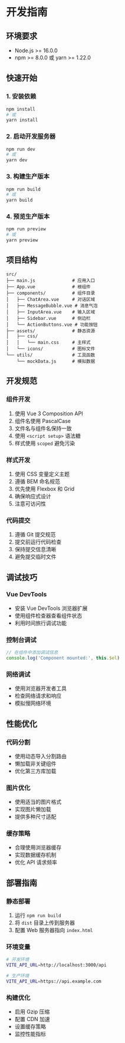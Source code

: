# 开发指南

## 环境要求
- Node.js >= 16.0.0
- npm >= 8.0.0 或 yarn >= 1.22.0

## 快速开始

### 1. 安装依赖
```bash
npm install
# 或
yarn install
```

### 2. 启动开发服务器
```bash
npm run dev
# 或
yarn dev
```

### 3. 构建生产版本
```bash
npm run build
# 或
yarn build
```

### 4. 预览生产版本
```bash
npm run preview
# 或
yarn preview
```

## 项目结构

```
src/
├── main.js              # 应用入口
├── App.vue              # 根组件
├── components/          # 组件目录
│   ├── ChatArea.vue     # 对话区域
│   ├── MessageBubble.vue # 消息气泡
│   ├── InputArea.vue    # 输入区域
│   ├── Sidebar.vue      # 侧边栏
│   └── ActionButtons.vue # 功能按钮
├── assets/              # 静态资源
│   ├── css/
│   │   └── main.css     # 主样式
│   └── icons/           # 图标文件
└── utils/               # 工具函数
    └── mockData.js      # 模拟数据
```

## 开发规范

### 组件开发
1. 使用 Vue 3 Composition API
2. 组件名使用 PascalCase
3. 文件名与组件名保持一致
4. 使用 `<script setup>` 语法糖
5. 样式使用 `scoped` 避免污染

### 样式开发
1. 使用 CSS 变量定义主题
2. 遵循 BEM 命名规范
3. 优先使用 Flexbox 和 Grid
4. 确保响应式设计
5. 注意可访问性

### 代码提交
1. 遵循 Git 提交规范
2. 提交前运行代码检查
3. 保持提交信息清晰
4. 避免提交临时文件

## 调试技巧

### Vue DevTools
- 安装 Vue DevTools 浏览器扩展
- 使用组件检查器查看组件状态
- 利用时间旅行调试功能

### 控制台调试
```javascript
// 在组件中添加调试信息
console.log('Component mounted:', this.$el)
```

### 网络调试
- 使用浏览器开发者工具
- 检查网络请求和响应
- 模拟慢网络环境

## 性能优化

### 代码分割
- 使用动态导入分割路由
- 懒加载非关键组件
- 优化第三方库加载

### 图片优化
- 使用适当的图片格式
- 实现图片懒加载
- 提供多种尺寸适配

### 缓存策略
- 合理使用浏览器缓存
- 实现数据缓存机制
- 优化 API 请求频率

## 部署指南

### 静态部署
1. 运行 `npm run build`
2. 将 `dist` 目录上传到服务器
3. 配置 Web 服务器指向 `index.html`

### 环境变量
```bash
# 开发环境
VITE_API_URL=http://localhost:3000/api

# 生产环境
VITE_API_URL=https://api.example.com
```

### 构建优化
- 启用 Gzip 压缩
- 配置 CDN 加速
- 设置缓存策略
- 监控性能指标
